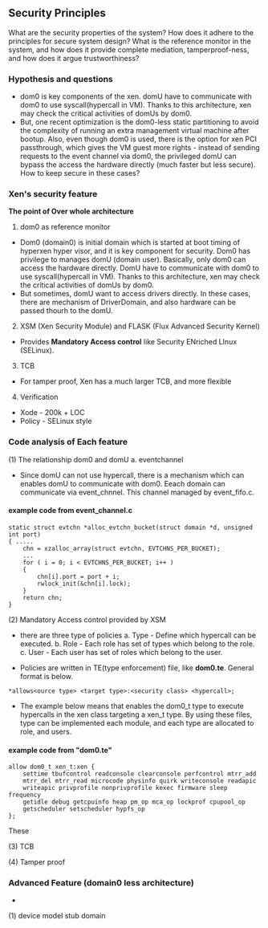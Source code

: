 ## Security Principles
What are the security properties of the system? How does it adhere to the principles for secure system design? What is the reference monitor in the system, and how does it provide complete mediation, tamperproof-ness, and how does it argue trustworthiness?

### Hypothesis and questions
- dom0 is key components of the xen. domU have to communicate with dom0 to use syscall(hypercall in VM). Thanks to this architecture, xen may check the critical activities of domUs by dom0.
- But, one recent optimization is the dom0-less static partitioning to avoid the complexity of running an extra management virtual machine after bootup. Also, even though dom0 is used, there is the option for xen PCI passthrough, which gives the VM guest more rights - instead of sending requests to the event channel via dom0, the privileged domU can bypass the access the hardware directly (much faster but less secure). How to keep secure in these cases?

### Xen's security feature
**The point of Over whole architecture**
1. dom0 as reference monitor
- Dom0 (domain0) is initial domain which is started at boot timing of hyperxen hyper visor, and it is key component for security. Dom0 has privilege to manages domU (domain user). Basically, only dom0 can access the hardware directly. DomU have to communicate with dom0 to use syscall(hypercall in VM). Thanks to this architecture, xen may check the critical activities of domUs by dom0.
- But sometimes, domU want to access drivers directly. In these cases, there are mechanism of DriverDomain, and also hardware can be passed thourh to the domU.

2. XSM (Xen Security Module) and FLASK (Flux Advanced Security Kernel)
- Provides **Mandatory Access control** like Security ENriched LInux (SELinux).

3. TCB
- For tamper proof, Xen has a much larger TCB, and more flexible

4. Verification
- Xode - 200k + LOC
- Policy - SELinux style

### Code analysis of Each feature
(1) The relationship dom0 and domU
a. eventchannel
- Since domU can not use hypercall, there is a mechanism which can enables domU to communicate with dom0. Eeach domain can communicate via event_chnnel. This channel managed by event_fifo.c.

#### example code from event_channel.c
```
static struct evtchn *alloc_evtchn_bucket(struct domain *d, unsigned int port)
{ .....
    chn = xzalloc_array(struct evtchn, EVTCHNS_PER_BUCKET);
    ...
    for ( i = 0; i < EVTCHNS_PER_BUCKET; i++ )
    {
        chn[i].port = port + i;
        rwlock_init(&chn[i].lock);
    }
    return chn;
}
```

(2) Mandatory Access control provided by XSM
- there are three type of policies
 a. Type  - Define which hypercall can be executed.
 b. Role  - Each role has set of types which belong to the role.
 c. User  - Each user has set of roles which belong to the user.

- Policies are written in TE(type enforcement) file, like **dom0.te**. General format is below.
```
*allows<ource type> <target type>:<security class> <hypercall>; 
```
- The example below means that enables the dom0_t type to execute hypercalls in the xen class targeting a xen_t type. By using these files, type can be implemented each module, and each type are allocated to role, and users.  

#### example code from "dom0.te"
```
allow dom0_t xen_t:xen {
	settime tbufcontrol readconsole clearconsole perfcontrol mtrr_add
	mtrr_del mtrr_read microcode physinfo quirk writeconsole readapic
	writeapic privprofile nonprivprofile kexec firmware sleep frequency
	getidle debug getcpuinfo heap pm_op mca_op lockprof cpupool_op
	getscheduler setscheduler hypfs_op
};
```
These 

(3) TCB

(4) Tamper proof

### Advanced Feature (domain0 less architecture)
- 
(1) device model stub domain
